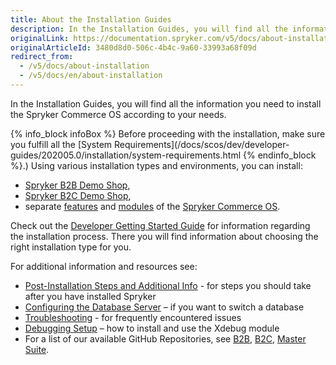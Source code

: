 ```yaml
---
title: About the Installation Guides
description: In the Installation Guides, you will find all the information you need to install the Spryker Commerce OS according to your needs.
originalLink: https://documentation.spryker.com/v5/docs/about-installation
originalArticleId: 3480d8d0-506c-4b4c-9a60-33993a68f09d
redirect_from:
  - /v5/docs/about-installation
  - /v5/docs/en/about-installation
---
```


In the Installation Guides, you will find all the information you need to install the Spryker Commerce OS according to your needs.

{% info_block infoBox %}
Before proceeding with the installation, make sure you fulfill all the [System Requirements](/docs/scos/dev/developer-guides/202005.0/installation/system-requirements.html
{% endinfo_block %}.)
Using various installation types and environments, you can install:

* [Spryker B2B Demo Shop](/docs/scos/user/intro-to-spryker/{{site.version}}/b2b-suite.html),
* [Spryker B2C Demo Shop](/docs/scos/user/intro-to-spryker/{{site.version}}/b2c-suite.html),
* separate [features](https://documentation.spryker.com/v5/docs/en/overview-of-the-feature-guides) and [modules](https://documentation.spryker.com/v20/docs) of the [Spryker Commerce OS](/docs/scos/user/intro-to-spryker/{{site.version}}/master-suite.html).

 
Check out the [Developer Getting Started Guide](/docs/scos/dev/developer-guides/202005.0/developer-getting-started-guide.html) for information regarding the installation process. There you will find information about choosing the right installation type for you.

For additional information and resources see:

* [Post-Installation Steps and Additional Info](/docs/scos/dev/developer-guides/202005.0/installation/post-installation-steps-and-additional-info.html) - for steps you should take after you have installed Spryker
* [Configuring the Database Server](/docs/scos/dev/developer-guides/202005.0/installation/configuring-the-database-server.html) – if you want to switch a database
* [Troubleshooting](https://documentation.spryker.com/v5/docs/en/peer-authentication-failed-for-user-postgres) - for frequently encountered issues
* [Debugging Setup](/docs/scos/dev/developer-guides/202005.0/installation/spryker-in-vagrant/debugger/debugger-setup-in-vagrant.html) – how to install and use the Xdebug module
* For a list of our available GitHub Repositories, see [B2B](/docs/scos/user/intro-to-spryker/{{site.version}}/b2b-suite.html), [B2C](/docs/scos/user/intro-to-spryker/{{site.version}}/b2c-suite.html), [Master Suite](/docs/scos/user/intro-to-spryker/{{site.version}}/master-suite.html).
